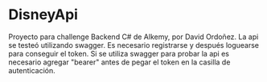 # DisneyApi
Proyecto para challenge Backend C# de Alkemy, por David Ordoñez.
La api se testeó utilizando swagger. Es necesario registrarse y después loguearse para conseguir el token. Si se utiliza swagger para probar la api es necesario agregar "bearer" antes de pegar el token en la casilla de autenticación.   
